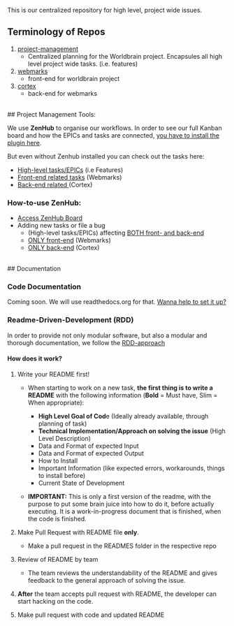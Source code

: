 This is our centralized repository for high level, project wide issues.

## Terminology of Repos

1. [project-management](https://github.com/WorldBrain/project-management/)
	- Centralized planning for the Worldbrain project. Encapsules all high level project wide tasks. (i.e. features)
2. [webmarks](https://github.com/WorldBrain/webmarks)
	- front-end for worldbrain project
3. [cortex](https://github.com/WorldBrain/cortex/)
	- back-end for webmarks

<br>
## Project Management Tools:

We use **ZenHub** to organise our workflows. 
In order to see our full Kanban board and how the EPICs and tasks are connected, [you have to install the plugin here](https://www.zenhub.com/).

But even without Zenhub installed you can check out the tasks here:
  - [High-level tasks/EPICs](https://github.com/WorldBrain/project-management/issues) (i.e Features)
  - [Front-end related tasks](https://github.com/WorldBrain/webmarks/issues) (Webmarks)
  - [Back-end related ](https://github.com/WorldBrain/cortex/issues) (Cortex)

### How-to-use ZenHub:
 - [Access ZenHub Board](https://github.com/WorldBrain/project-management#boards?repos=61628290,62507021,63184111)
 - Adding new tasks or file a bug
    - (High-level tasks/EPICs) affecting [BOTH front- and back-end](https://github.com/WorldBrain/project-management/issues)
    - [ONLY front-end](https://github.com/WorldBrain/webmarks/issues) (Webmarks)
    - [ONLY back-end](https://github.com/WorldBrain/cortex/issues) (Cortex)
  
<br>
## Documentation

### Code Documentation

Coming soon. We will use readthedocs.org for that. 
[Wanna help to set it up?](https://github.com/WorldBrain/project-management/issues/19)

### Readme-Driven-Development (RDD)

In order to provide not only modular software, but also a modular and thorough documentation, we follow the [RDD-approach](http://tom.preston-werner.com/2010/08/23/readme-driven-development.html)

#### How does it work?

1. Write your README first!
    - When starting to work on a new task, **the first thing is to write a README** with the following information (**Bold** = Must have, Slim = When appropriate):

        - **High Level Goal of Cod**e (Ideally already available, through planning of task)
        - **Technical Implementation/Approach on solving the issue** (High Level Description)
        - Data and Format of expected Input
        - Data and Format of expected Output
        - How to Install
        - Important Information (like expected errors, workarounds, things to install before)
        - Current State of Development
        
     - **IMPORTANT:** This is only a first version of the readme, with the purpose to put some brain juice into how to do it, before actually executing. It is a work-in-progress document that is finished, when the code is finished. 
        
3. Make Pull Request with README file **only**.
   - Make a pull request in the READMES folder in the respective repo

2. Review of README by team
   - The team reviews the understandability of the README and gives feedback to the general approach of solving the issue.

3. **After** the team accepts pull request with README, the developer can start hacking on the code. 

4. Make pull request with code and updated README


